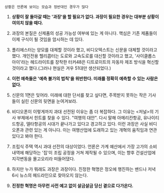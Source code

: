 `상황은 언론에 보이는 모습과 정반대인 경우가 많다`

1. **상황이 잘 돌아갈 때는 '과장'을 할 필요가 없다. 과장이 필요한 경우는 대부분 상황이 여의치 않을 때다.**

2. 과장의 본질은 신제품의 성공 가능성 여부에 있는 게 아니다. 핵심은 기존 제품들이 이제 구식이 될 것임을 암시하는 데 있다.

3. 폴리에스터는 양모를 대체할 것이라 했고, 비디오텍스트는 신문을 대체할 것이라고 했다. 개인전용 헬리콥터는 도로와 고속도로를 대신할 것이라고 했고, '사이클롭스 아이'라는 헤드라이트를 장착한 터커48은 디트로이트의 자동차 제조 방식을 혁신할 것이라고 했다.(그러나 현실은 겨우 51대만 생산되었다.)

4. **이런 예측들은 '예측 불가의 법칙'을 위반한다. 미래를 정확히 예측할 수 있는 사람은 없다.**

5. 신문의 1면은 잊어라. 미래에 대한 단서를 찾고 싶다면, 주목받지 못하는 작은 기사들이 실린 신문의 뒷면을 눈여겨보라.

6. 비디오폰이 이렇게까지 과대 선전된 이유는 좀 더 복잡하다. 그 이유는 <저널>의 기사 부제에서 힌트를 찾을 수 있다. "여행의 대안". 다시 말해 아메리칸항공, 유나이티드항공, 델타항공의 시대가 끝나가고 있다고 경고하고 있다. 이런 과장은 사실 비디오폰과 관련 있는 게 아니다. 이는 여행산업에 도래하고 있는 개혁의 움직임과 연관 있다고 봐야 한다.

7. 조립식 주택 역시 과대 선전의 대상이었다. 언론은 가계 예산에서 가장 고가의 소비내역에 해당하는 '집'이 조립 공정을 거쳐 제작될 수 있으며, 이는 향후 건설산업에 지각변동을 몰고오리라 떠들어댔다.

8. 하지만 누가 뭐래도 과장은 과장이다. 진정한 혁명은 정오에 행진하는 밴드나 저녁 6시 뉴스의 헤드라인으로 찾아오지 않는다.

9. **진정한 혁명은 아무런 사전 예고 없이 살금살금 당신 곁으로 다가온다.**
